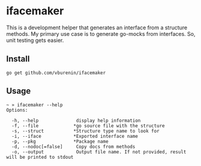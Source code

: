 # ifacemaker

This is a development helper that generates an interface from a structure methods.
My primary use case is to generate go-mocks from interfaces. So, unit testing gets easier.

## Install

```
go get github.com/vburenin/ifacemaker
```

## Usage
```
~ » ifacemaker --help
Options:

  -h, --help              display help information
  -f, --file             *go source file with the structure
  -s, --struct           *Structure type name to look for
  -i, --iface            *Exported interface name
  -p, --pkg              *Package name
  -d, --nodoc[=false]     Copy docs from methods
  -o, --output            Output file name. If not provided, result will be printed to stdout
```
